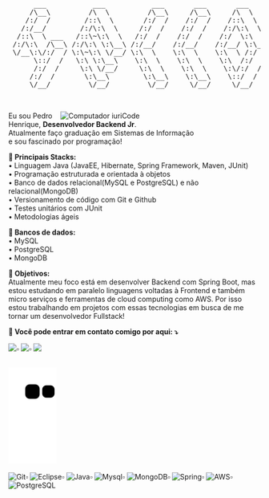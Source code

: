 <pre align="center">
      ___           ___           ___       ___       ___     
     /\__\         /\  \         /\__\     /\__\     /\  \    
    /:/  /        /::\  \       /:/  /    /:/  /    /::\  \   
   /:/__/        /:/\:\  \     /:/  /    /:/  /    /:/\:\  \  
  /::\  \ ___   /::\~\:\  \   /:/  /    /:/  /    /:/  \:\  \ 
 /:/\:\  /\__\ /:/\:\ \:\__\ /:/__/    /:/__/    /:/__/ \:\__\
 \/__\:\/:/  / \:\~\:\ \/__/ \:\  \    \:\  \    \:\  \ /:/  /
      \::/  /   \:\ \:\__\    \:\  \    \:\  \    \:\  /:/  / 
      /:/  /     \:\ \/__/     \:\  \    \:\  \    \:\/:/  /  
     /:/  /       \:\__\        \:\__\    \:\__\    \::/  /   
     \/__/         \/__/         \/__/     \/__/     \/__/    


</pre>


<img src="https://raw.githubusercontent.com/MicaelliMedeiros/micaellimedeiros/master/image/computer-illustration.png" min-width="400px" max-width="400px" width="400px" align="right" alt="Computador iuriCode">

<p align="left"> 
  Eu sou Pedro Henrique, <strong>Desenvolvedor Backend Jr</strong>.<br>
  Atualmente faço graduação em Sistemas de Informação <br> 
  e sou fascinado por programação!
</p>

<p align="left">
 <strong> 🚀 Principais Stacks: </strong>
                         <br>
                        • Linguagem Java (JavaEE, Hibernate, Spring Framework, Maven, JUnit) <br>
                        • Programação estruturada e orientada à objetos <br>
                        • Banco de dados relacional(MySQL e PostgreSQL) e não relacional(MongoDB) <br>
                        • Versionamento de código com Git e Github <br>
                        • Testes unitários com JUnit <br>
                        • Metodologias ágeis <br>
</p>

<p align="left">
   <strong>💾 Bancos de dados:</strong> <br>
      • MySQL <br>
      • PostgreSQL <br>
      • MongoDB <br>
</p>

<p align="left">
   <strong>💼 Objetivos: </strong> <br>Atualmente meu foco está em desenvolver Backend com Spring Boot,
                         mas estou estudando em paralelo linguagens voltadas à Frontend 
                         e também micro serviços e ferramentas de cloud computing como
                         AWS. Por isso estou trabalhando em projetos com essas tecnologias em busca de me tornar
                         um desenvolvedor Fullstack!
  
</p>

<p align="left">
   <strong> 💌 Você pode entrar em contato comigo por aqui: ⤵️ </strong>
</p>

<p align="left">
  <a href="mailto:pedrohbc96@gmail.com" alt="Gmail">
  <img src="https://img.shields.io/badge/-Gmail-FF0000?style=flat-square&labelColor=FF0000&logo=gmail&logoColor=white&link=mailto:pedrohbc96@gmail.com" /></a>▫️

  <a href="https://www.linkedin.com/in/pedro-henriquebc/" alt="Linkedin">
  <img src="https://img.shields.io/badge/-Linkedin-0e76a8?style=flat-square&logo=Linkedin&logoColor=white&link=https://www.linkedin.com/in/pedro-henriquebc/" /></a>▫️

  <a href="https://api.whatsapp.com/send?phone=5581993956156&text=Olá" alt="WhatsApp">
  <img src="https://img.shields.io/badge/-WhatsApp-25d366?style=flat-square&labelColor=25d366&logo=whatsapp&logoColor=white&link=https://api.whatsapp.com/send?phone=5581993956156&text=Olá"/></a>

</p>   

##  
   
 ![Snake animation](https://github.com/PedroHenriquebc/PedroHenriquebc/blob/output/github-contribution-grid-snake.svg)
 
![Git](https://img.shields.io/badge/git-%23F05033.svg?style=for-the-badge&logo=git&logoColor=white)▫️
![Eclipse](https://img.shields.io/badge/Eclipse-FE7A16.svg?style=for-the-badge&logo=Eclipse&logoColor=white)▫️
![Java](https://img.shields.io/badge/java-%23ED8B00.svg?style=for-the-badge&logo=java&logoColor=white)▫️
![Mysql](https://img.shields.io/badge/MySQL-00000F?style=for-the-badge&logo=mysql&logoColor=white)▫️
![MongoDB](https://img.shields.io/badge/MongoDB-%234ea94b.svg?style=for-the-badge&logo=mongodb&logoColor=white)▫️
![Spring](https://img.shields.io/badge/spring-%236DB33F.svg?style=for-the-badge&logo=spring&logoColor=white)▫️
![AWS](https://img.shields.io/badge/Amazon_AWS-232F3E?style=for-the-badge&logo=amazon-aws&logoColor=white)▫️
![PostgreSQL](https://img.shields.io/badge/PostgreSQL-316192?style=for-the-badge&logo=postgresql&logoColor=white)
